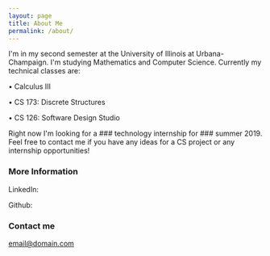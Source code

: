 ```yaml
---
layout: page
title: About Me
permalink: /about/
---
```


I'm in my second semester at the University of Illinois at Urbana-Champaign. I'm studying Mathematics and Computer Science.
Currently my technical classes are:

  • Calculus III
  
  • CS 173: Discrete Structures
  
  • CS 126: Software Design Studio
  
  
Right now I'm looking for a ### technology internship for ### summer 2019. Feel free to contact me if you have any ideas for a CS project or any internship opportunities!


### More Information

LinkedIn:

Github: 


### Contact me

[email@domain.com](mailto:email@domain.com)
